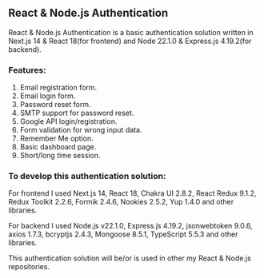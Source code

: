 ## React & Node.js Authentication

React & Node.js Authentication is a basic authentication solution written in Next.js 14 & React 18(for frontend) and Node 22.1.0 & Express.js 4.19.2(for backend).

### Features:
1. Email registration form.
2. Email login form.
3. Password reset form.
4. SMTP support for password reset.
5. Google API login/registration.
6. Form validation for wrong input data.
7. Remember Me option.
8. Basic dashboard page.
9. Short/long time session. 

### To develop this authentication solution:

For frontend I used Next.js 14, React 18, Chakra UI 2.8.2, React Redux 9.1.2, Redux Toolkit 2.2.6, Formik 2.4.6, Nookies 2.5.2, Yup 1.4.0  and other libraries.

For backend I used Node.js v22.1.0, Express.js 4.19.2, jsonwebtoken 9.0.6, axios 1.7.3, bcryptjs 2.4.3, Mongoose 8.5.1, TypeScript 5.5.3 and other libraries.

This authentication solution will be/or is used in other my React & Node.js repositories. 
